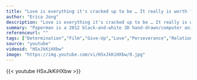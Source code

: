```yaml
---
title: "Love is everything it's cracked up to be … It really is worth fighting for, being brave for, risking everything for."
author: "Erica Jong"
description: "Love is everything it's cracked up to be … It really is worth fighting for, being brave for, risking everything for. - Erica Jong quotes from GetInspired365.com"
summary: "Paperman is a 2012 black-and-white 3D hand-drawn/computer animated romantic comedy short film produced by Walt Disney Animation Studios and directed by John Kahrs. The short blends traditional animation and computer animation. The short won both an Academy Award for Best Animated Short Film at the 85th Academy Awards."
referenceurl: ""
tags: ["Determination","Film","Give-Up","Love","Perseverance","Relationships",]
source: "youtube"
videoid: "HSxJkKiHXbw"
image: "https://img.youtube.com/vi/HSxJkKiHXbw/0.jpg"
---
```


{{< youtube HSxJkKiHXbw >}}
